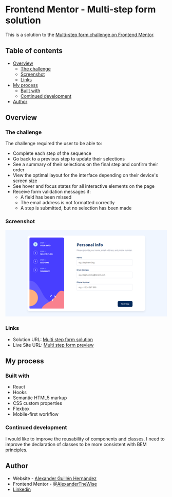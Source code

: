 # Frontend Mentor - Multi-step form solution

This is a solution to the [Multi-step form challenge on Frontend Mentor](https://www.frontendmentor.io/challenges/multistep-form-YVAnSdqQBJ).

## Table of contents

- [Overview](#overview)
  - [The challenge](#the-challenge)
  - [Screenshot](#screenshot)
  - [Links](#links)
- [My process](#my-process)
  - [Built with](#built-with)
  - [Continued development](#continued-development)
- [Author](#author)

## Overview

### The challenge

The challenge required the user to be able to:

- Complete each step of the sequence
- Go back to a previous step to update their selections
- See a summary of their selections on the final step and confirm their order
- View the optimal layout for the interface depending on their device's screen size
- See hover and focus states for all interactive elements on the page
- Receive form validation messages if:
  - A field has been missed
  - The email address is not formatted correctly
  - A step is submitted, but no selection has been made

### Screenshot

![](./screenshot.png)

### Links

- Solution URL: [Multi step form solution](https://www.frontendmentor.io/solutions/responsive-step-form-using-react-2oI5N0Euns)
- Live Site URL: [Multi step form preview](https://stepform-alexander.netlify.app/)

## My process

### Built with

- React
- Hooks
- Semantic HTML5 markup
- CSS custom properties
- Flexbox
- Mobile-first workflow

### Continued development

I would like to improve the reusability of components and classes. I need to improve the declaration of classes to be more consistent with BEM principles.

## Author

- Website - [Alexander Guillén Hernández](https://alexanderguillen.netlify.app/)
- Frontend Mentor - [@AlexanderTheWise](https://www.frontendmentor.io/profile/AlexanderTheWise)
- [Linkedin](https://www.linkedin.com/in/alexander-gh)
